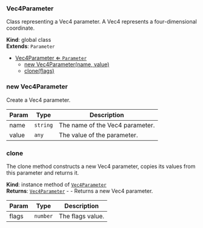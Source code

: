 <a name="Vec4Parameter"></a>

### Vec4Parameter 
Class representing a Vec4 parameter.
A Vec4 represents a four-dimensional coordinate.

**Kind**: global class  
**Extends**: <code>Parameter</code>  

* [Vec4Parameter ⇐ <code>Parameter</code>](#Vec4Parameter)
    * [new Vec4Parameter(name, value)](#new-Vec4Parameter)
    * [clone(flags)](#clone)

<a name="new_Vec4Parameter_new"></a>

### new Vec4Parameter
Create a Vec4 parameter.


| Param | Type | Description |
| --- | --- | --- |
| name | <code>string</code> | The name of the Vec4 parameter. |
| value | <code>any</code> | The value of the parameter. |

<a name="Vec4Parameter+clone"></a>

### clone
The clone method constructs a new Vec4 parameter, copies its values
from this parameter and returns it.

**Kind**: instance method of [<code>Vec4Parameter</code>](#Vec4Parameter)  
**Returns**: [<code>Vec4Parameter</code>](#Vec4Parameter) - - Returns a new Vec4 parameter.  

| Param | Type | Description |
| --- | --- | --- |
| flags | <code>number</code> | The flags value. |

